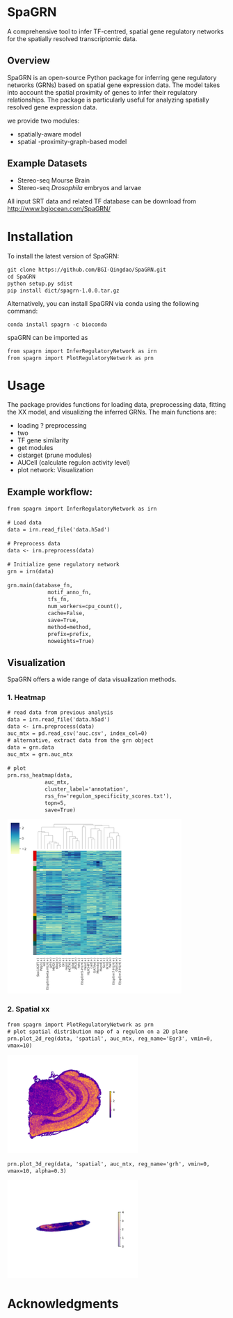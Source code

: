 # SpaGRN
A comprehensive tool to infer TF-centred, spatial gene regulatory networks for the spatially resolved transcriptomic data.

## Overview
SpaGRN is an open-source Python package for inferring gene regulatory networks (GRNs) based on spatial gene expression data. The model takes into account the spatial proximity of genes to infer their regulatory relationships. The package is particularly useful for analyzing spatially resolved gene expression data.

we provide two modules:
* spatially-aware model
* spatial -proximity-graph-based model
  
## Example Datasets

* Stereo-seq Mourse Brain
* Stereo-seq *Drosophila* embryos and larvae

All input SRT data and related TF database can be download from http://www.bgiocean.com/SpaGRN/

# Installation
To install the latest version of SpaGRN:
```
git clone https://github.com/BGI-Qingdao/SpaGRN.git
cd SpaGRN
python setup.py sdist
pip install dict/spagrn-1.0.0.tar.gz
```
Alternatively, you can install SpaGRN via conda using the following command:
```
conda install spagrn -c bioconda
```
spaGRN can be imported as
```
from spagrn import InferRegulatoryNetwork as irn
from spagrn import PlotRegulatoryNetwork as prn
```

# Usage
The package provides functions for loading data, preprocessing data, fitting the XX model, and visualizing the inferred GRNs. The main functions are:
* loading ? preprocessing
* two
* TF gene similarity
* get modules
* cistarget (prune modules)
* AUCell (calculate regulon activity level)
* plot network: Visualization

## Example workflow:
```
from spagrn import InferRegulatoryNetwork as irn

# Load data
data = irn.read_file('data.h5ad')

# Preprocess data
data <- irn.preprocess(data)

# Initialize gene regulatory network
grn = irn(data)

grn.main(database_fn,
             motif_anno_fn,
             tfs_fn,
             num_workers=cpu_count(),
             cache=False,
             save=True,
             method=method,
             prefix=prefix,
             noweights=True)
```

## Visualization
SpaGRN offers a wide range of data visualization methods.
### 1. Heatmap
```
# read data from previous analysis
data = irn.read_file('data.h5ad')
data <- irn.preprocess(data)
auc_mtx = pd.read_csv('auc.csv', index_col=0)
# alternative, extract data from the grn object
data = grn.data
auc_mtx = grn.auc_mtx

# plot 
prn.rss_heatmap(data,
            auc_mtx,
            cluster_label='annotation',
            rss_fn='regulon_specificity_scores.txt'),
            topn=5,
            save=True)  
```
<img src="./resource/E14-16h_hotspot_clusters_heatmap_top5.png" width="400">

### 2. Spatial xx
```
from spagrn import PlotRegulatoryNetwork as prn
# plot spatial distribution map of a regulon on a 2D plane 
prn.plot_2d_reg(data, 'spatial', auc_mtx, reg_name='Egr3', vmin=0, vmax=10)
```
<img src="./resource/Egr3.png" width="300">

```
prn.plot_3d_reg(data, 'spatial', auc_mtx, reg_name='grh', vmin=0, vmax=10, alpha=0.3)
```
<img src="./resource/grh_L3.png" width="300">

# Acknowledgments
